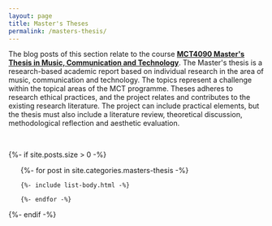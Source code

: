 ```yaml
---
layout: page
title: Master's Theses
permalink: /masters-thesis/
---
```


The blog posts of this section relate to the course [**MCT4090 Master's Thesis in Music, Communication and Technology**](https://www.uio.no/studier/emner/hf/imv/MCT4090). The Master's thesis is a research-based academic report based on individual research in the area of music, communication and technology. The topics represent a challenge within the topical areas of the MCT programme. Theses adheres to research ethical practices, and the project relates and contributes to the existing research literature. The project can include practical elements, but the thesis must also include a literature review, theoretical discussion, methodological reflection and aesthetic evaluation.

<br />

{%- if site.posts.size > 0 -%}
  <!-- <h2 class="post-list-heading">{{ page.list_title | default: "Posts" }}</h2> -->
  <ul class="post-list">
    {%- for post in site.categories.masters-thesis -%}

    {%- include list-body.html -%}

    {%- endfor -%}
  </ul>
  {%- endif -%}
